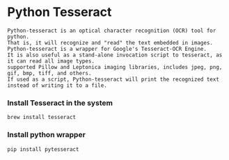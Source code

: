# Python Tesseract

```text
Python-tesseract is an optical character recognition (OCR) tool for python. 
That is, it will recognize and "read" the text embedded in images.
Python-tesseract is a wrapper for Google's Tesseract-OCR Engine. 
It is also useful as a stand-alone invocation script to tesseract, as it can read all image types.
supported Pillow and Leptonica imaging libraries, includes jpeg, png, gif, bmp, tiff, and others.
If used as a script, Python-tesseract will print the recognized text instead of writing it to a file.
```

### Install Tesseract in the system
`brew install tesseract`

### Install python wrapper 
`pip install pytesseract`